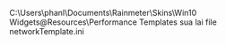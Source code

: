 C:\Users\phanl\Documents\Rainmeter\Skins\Win10 Widgets\@Resources\Performance Templates
sua lai file networkTemplate.ini
